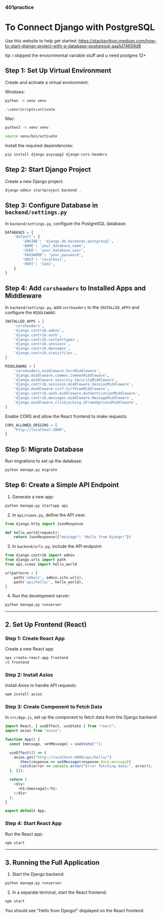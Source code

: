 
### 401practice

# To Connect Django with PostgreSQL

Use this website to help get started: https://stackpython.medium.com/how-to-start-django-project-with-a-database-postgresql-aaa1d74659d8

tip: i skipped the enviornmental variable stuff and u need postgres 12+

## Step 1: Set Up Virtual Environment

Create and activate a virtual environment:

Windows:
```bash
python -m venv venv
```
```bash
.\venv\Scripts\activate
```

Mac:
```bash
python3 -m venv venv
```
```bash
source venv/bin/activate
```

Install the required dependencies:

```bash
pip install django psycopg2 django-cors-headers
```

## Step 2: Start Django Project

Create a new Django project:

```bash
django-admin startproject backend .
```

## Step 3: Configure Database in `backend/settings.py`

In `backend/settings.py`, configure the PostgreSQL database:

```python
DATABASES = {
    'default': {
        'ENGINE': 'django.db.backends.postgresql',
        'NAME': 'your_database_name',
        'USER': 'your_database_user',
        'PASSWORD': 'your_password',
        'HOST': 'localhost',
        'PORT': '5432',
    }
}
```

## Step 4: Add `corsheaders` to Installed Apps and Middleware

In `backend/settings.py`, add `corsheaders` to the `INSTALLED_APPS` and configure the `MIDDLEWARE`:

```python
INSTALLED_APPS = [
    'corsheaders',
    'django.contrib.admin',
    'django.contrib.auth',
    'django.contrib.contenttypes',
    'django.contrib.sessions',
    'django.contrib.messages',
    'django.contrib.staticfiles',
]

MIDDLEWARE = [
    'corsheaders.middleware.CorsMiddleware',
    'django.middleware.common.CommonMiddleware',
    'django.middleware.security.SecurityMiddleware',
    'django.contrib.sessions.middleware.SessionMiddleware',
    'django.middleware.csrf.CsrfViewMiddleware',
    'django.contrib.auth.middleware.AuthenticationMiddleware',
    'django.contrib.messages.middleware.MessageMiddleware',
    'django.middleware.clickjacking.XFrameOptionsMiddleware',
]
```

Enable CORS and allow the React frontend to make requests:

```python
CORS_ALLOWED_ORIGINS = [
    "http://localhost:3000",
]
```

## Step 5: Migrate Database

Run migrations to set up the database:

```bash
python manage.py migrate
```

## Step 6: Create a Simple API Endpoint

1. Generate a new app:

```bash
python manage.py startapp api
```

2. In `api/views.py`, define the API view:

```python
from django.http import JsonResponse

def hello_world(request):
    return JsonResponse({"message": "Hello from Django!"})
```

3. In `backend/urls.py`, include the API endpoint:

```python
from django.contrib import admin
from django.urls import path
from api.views import hello_world

urlpatterns = [
    path('admin/', admin.site.urls),
    path('api/hello/', hello_world),
]
```

4. Run the development server:

```bash
python manage.py runserver
```

---

## 2. Set Up Frontend (React)

### Step 1: Create React App

Create a new React app:

```bash
npx create-react-app frontend
cd frontend
```

### Step 2: Install Axios

Install Axios to handle API requests:

```bash
npm install axios
```

### Step 3: Create Component to Fetch Data

In `src/App.js`, set up the component to fetch data from the Django backend:

```javascript
import React, { useEffect, useState } from "react";
import axios from "axios";

function App() {
  const [message, setMessage] = useState("");

  useEffect(() => {
    axios.get("http://localhost:8000/api/hello/")
      .then(response => setMessage(response.data.message))
      .catch(error => console.error("Error fetching data:", error));
  }, []);

  return (
    <div>
      <h1>{message}</h1>
    </div>
  );
}

export default App;
```

### Step 4: Start React App

Run the React app:

```bash
npm start
```

---

## 3. Running the Full Application

1. Start the Django backend:

```bash
python manage.py runserver
```

2. In a separate terminal, start the React frontend:

```bash
npm start
```

You should see "Hello from Django!" displayed on the React frontend.
